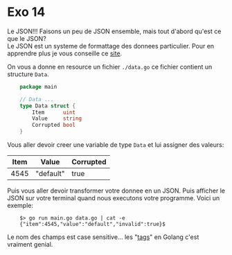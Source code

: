 # Exo 14

Le JSON!!! Faisons un peu de JSON ensemble, mais tout d'abord qu'est ce que le JSON?\
Le JSON est un systeme de formattage des donnees particulier. Pour en apprendre plus je vous conseille ce [site](https://www.w3schools.com/whatis/whatis_json.asp).

On vous a donne en resource un fichier `./data.go` ce fichier contient un structure `Data`.
```go
    package main

    // Data ...
    type Data struct {
        Item      uint
        Value     string
        Corrupted bool
    }
```

Vous aller devoir creer une variable de type `Data` et lui assigner des valeurs:

Item | Value | Corrupted
---------|----------|---------
 4545 | "default" | true

Puis vous aller devoir transformer votre donnee en un JSON. Puis afficher le JSON sur votre terminal quand nous executons votre programme. Voici un exemple:

```shell
    $> go run main.go data.go | cat -e
    {"item":4545,"value":"default","invalid":true}$
```

Le nom des champs est case sensitive... les "[tags](https://medium.com/golangspec/tags-in-golang-3e5db0b8ef3e)" en Golang c'est vraiment genial.